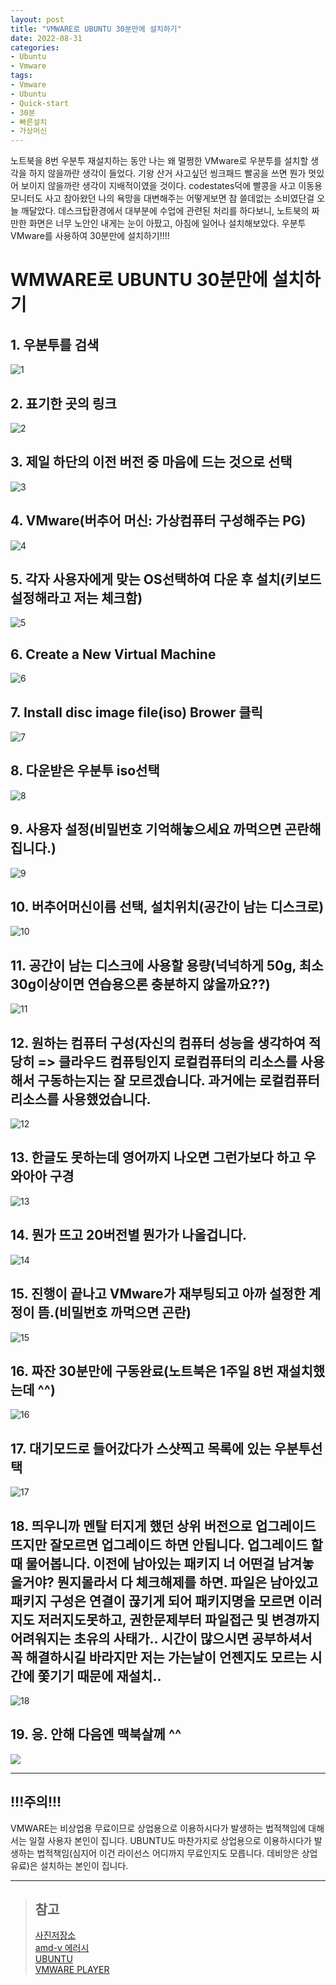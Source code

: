 ```yaml
---
layout: post
title: "VMWARE로 UBUNTU 30분만에 설치하기"
date: 2022-08-31
categories:
- Ubuntu
- Vmware
tags:
- Vmware
- Ubuntu
- Quick-start
- 30분
- 빠른설치
- 가상머신
---
```

노트북을 8번 우분투 재설치하는 동안 나는 왜 멀쩡한 VMware로 우분투를 설치할 생각을 하지 않을까란 생각이 들었다. 기왕 산거 사고싶던 씽크패드 빨공을 쓰면 뭔가 멋있어 보이지 않을까란 생각이 지배적이였을 것이다. codestates덕에 빨콩을 사고 이동용모니터도 사고 참아왔던 나의 욕망을 대변해주는 어떻게보면 참 쓸데없는 소비였단걸 오늘 깨달았다. 데스크탑환경에서 대부분에 수업에 관련된 처리를 하다보니, 노트북의 짜만한 화면은 너무 노안인 내게는 눈이 아팠고, 아침에 일어나 설치해보았다. 우분투 VMware를 사용하여 30분만에 설치하기!!!!

# WMWARE로 UBUNTU 30분만에 설치하기

## 1. 우분투를 검색
![1](https://postfiles.pstatic.net/MjAyMjA5MDFfOTQg/MDAxNjYxOTg3MDE4OTky.pMAOOy1f_DX54wgVfs9B7KJ7tJ_lZLiTiDMz6nTW94Ig.T-Jn2BA736rc5SgEoVFIIiaSyHlHV_Fn3jcrlBF6fiUg.PNG.sycork/image.png?type=w773)

## 2. 표기한 곳의 링크
![2](https://postfiles.pstatic.net/MjAyMjA5MDFfMjA4/MDAxNjYxOTg3MTEyOTc3.41M7oIGkfqVlAauF2VAWh5yXFmmofEBP9YFpP1j5Kwkg.mw-1gOf18kbhAT0cdATGrzPTXAtOyyXB63O0JVU5gxsg.PNG.sycork/SE-d8b1127d-da19-475a-adf6-3a7cfc31e85a.png?type=w773)

## 3. 제일 하단의 이전 버전 중 마음에 드는 것으로 선택
![3](https://postfiles.pstatic.net/MjAyMjA5MDFfMTI3/MDAxNjYxOTg3MjU4MDM4.EcmlqcLHxrOR8S5YS0-tT4Cvr6OPvB14fH6Z8Gp83B0g.65wQMtlNEkhHzgWJyJz2MIqeCaTHExF2qDMxpZUPY64g.PNG.sycork/image.png?type=w773)

## 4. VMware(버추어 머신: 가상컴퓨터 구성해주는 PG)
![4](https://postfiles.pstatic.net/MjAyMjA5MDFfMjAg/MDAxNjYxOTg1OTM3NDE1.OyXZ6ZZNev4pFyxKR4hE8K7pR9fkCDMqpvYno_orJVMg.0YtmDIyRYflhsCz-A-39D8ZqtFj-rRNmO5ElOmWlsjMg.PNG.sycork/image.png?type=w773)

## 5. 각자 사용자에게 맞는 OS선택하여 다운 후 설치(키보드 설정해라고 저는 체크함)
![5](https://postfiles.pstatic.net/MjAyMjA5MDFfNDUg/MDAxNjYxOTg1OTU5NTYz.C-i9juvX4sa6bmYTRiSDdIfKM6VcVrToNLkLoB7H_pIg.6EzchN7fDxg9xE4u63ab7KBCauyn-1Y2TUsV8pZVltwg.PNG.sycork/image.png?type=w773)

## 6. Create a New Virtual Machine
![6](https://postfiles.pstatic.net/MjAyMjA5MDFfNDcg/MDAxNjYxOTg2MjA1Njcy.W89ClgMg3pZN0jTuHM3p2D9-FkcxXT91nWj_8q9ChLUg.pXX2L_bI7hCcgIGkyMSmlepLiuRYls-ZXebwNeMdQ3Mg.PNG.sycork/image.png?type=w773)

## 7. Install disc image file(iso) Brower 클릭
![7](https://postfiles.pstatic.net/MjAyMjA5MDFfMjQ3/MDAxNjYxOTg3NjE4MjI3.Lpx6KgPj0gMRuVVaSMomSIASBYnU7b5AWSipWVLyI9Eg.6qsvDl9XBmTi7e36ygeIeHVFfbIAdjyadjE8OPBJqj8g.PNG.sycork/image.png?type=w773)

## 8. 다운받은 우분투 iso선택
![8](https://postfiles.pstatic.net/MjAyMjA5MDFfMjEx/MDAxNjYxOTg3NjM1Mzcy.l0W4WqYvoOt0R3ed-X--MXLP71OzJ3-NF9LuuuRTGhIg.W4oK8arhgFWFOSN0EtSN10_9xPpZAQ_PMprFOUyUDRgg.PNG.sycork/image.png?type=w773)

## 9. 사용자 설정(비밀번호 기억해놓으세요 까먹으면 곤란해집니다.)
![9](https://postfiles.pstatic.net/MjAyMjA5MDFfNDQg/MDAxNjYxOTg2NDE1NDk4.nx9XZwMscZzECyyTTxTVU2etvMJYrDdHGkoN3BOcV7Ig.VakxV3rSiXVqoNj8Fj34_2Pjy39vga0t4hf3ntZ9tjYg.PNG.sycork/image.png?type=w773)

## 10. 버추어머신이름 선택, 설치위치(공간이 남는 디스크로)
![10](https://postfiles.pstatic.net/MjAyMjA5MDFfNzAg/MDAxNjYxOTg2NDI1NTEz.6knNlcthSxptJrFjbwD2UtoEGQEsaj0KIfWwoWtz93Mg.OnggEfR-xFHdlxZpeerMROMs6x-ge10nWK4EmtPkOQQg.PNG.sycork/image.png?type=w773)

## 11. 공간이 남는 디스크에 사용할 용량(넉넉하게 50g, 최소 30g이상이면 연습용으론 충분하지 않을까요??)
![11](https://postfiles.pstatic.net/MjAyMjA5MDFfMjgy/MDAxNjYxOTg2NDM3MDM4.3VLCEl_UGQPnuuVMS2pN3eC9lX-bOGyq92KpdPyMukAg.oQwm57FZeNfaliHq9gG9jvooBt26wUIfhbCawfbI70Ag.PNG.sycork/image.png?type=w773)

## 12. 원하는 컴퓨터 구성(자신의 컴퓨터 성능을 생각하여 적당히 => 클라우드 컴퓨팅인지 로컬컴퓨터의 리소스를 사용해서 구동하는지는 잘 모르겠습니다. 과거에는 로컬컴퓨터 리소스를 사용했었습니다.
![12](https://postfiles.pstatic.net/MjAyMjA5MDFfMTcx/MDAxNjYxOTg2NDkzMTkw.bJlbIewnlofmtdK8GXPR1ZBkzigjcgtHa7X6Ayg65Dgg.ybG1EFJXFk3pDo9OmypkwZSFNabjavLvZROmMUY4HMgg.PNG.sycork/image.png?type=w773)

## 13. 한글도 못하는데 영어까지 나오면 그런가보다 하고 우와아아 구경
![13](https://postfiles.pstatic.net/MjAyMjA5MDFfMjE1/MDAxNjYxOTg2ODY0OTA4.cgtXtSEyl_cGt1McikZz2y0zl212XAlNN0EDA3zk_Zkg.eUS1eTmisltb61KLM316MQPvuMUg7s3vOOe5cIkil5wg.PNG.sycork/image.png?type=w773)

## 14. 뭔가 뜨고 20버전별 뭔가가 나올겁니다.
![14](https://postfiles.pstatic.net/MjAyMjA5MDFfMTg3/MDAxNjYxOTg2ODc2NTU2.T0UsLOMCZs_bXRwJIecSgSWAZI0kmwTWczFkSdKnsTog.oDRtwgn423XK_svywV4KhyfRfbFBdJ42TYBXP4fx1Okg.PNG.sycork/image.png?type=w773)

## 15. 진행이 끝나고 VMware가 재부팅되고 아까 설정한 계정이 뜸.(비밀번호 까먹으면 곤란)
![15](https://postfiles.pstatic.net/MjAyMjA5MDFfMTMx/MDAxNjYxOTg3NTI5Njc3.BAFcwNbTCSsMjdVez6sSXBKdh-_63AqwRtYH5hP3K9kg.tOtKcUY3yMZpKdxAYVOf1lJ0JJ3iJja1A8y1N-3GD2Eg.PNG.sycork/image.png?type=w773)

## 16. 짜잔 30분만에 구동완료(노트북은 1주일 8번 재설치했는데 ^^)
![16](https://postfiles.pstatic.net/MjAyMjA5MDFfMTc5/MDAxNjYxOTg3NTUzMDMw.UNJ_wxNkd8WOPEuMF8qk0ogUCseIClU4BbIQ1sscqn8g.4d1NIOSvPtkYVPcNJoc9Gbzq8JaSIOvywW4T0bXev4Ag.PNG.sycork/image.png?type=w773)

## 17. 대기모드로 들어갔다가 스샷찍고 목록에 있는 우분투선택
![17](https://postfiles.pstatic.net/MjAyMjA5MDFfMTE1/MDAxNjYxOTg3NjU4NTcx.hX7aEIvvWgqjv8tsicLnbhOpBFuAsjn9-YeLGJ-bZTIg.tdyXCWlOawmEm5jXKGVdwVMT1l30Oep3h4P1-n2H7A0g.PNG.sycork/image.png?type=w773)

## 18. **띄우니까 멘탈 터지게 했던 상위 버전으로 업그레이드 뜨지만 잘모르면 업그레이드 하면 안됩니다. 업그레이드 할때 물어봅니다. 이전에 남아있는 패키지 너 어떤걸 남겨놓을거야? 뭔지몰라서 다 체크해제를 하면. 파일은 남아있고 패키지 구성은 연결이 끊기게 되어 패키지명을 모르면 이러지도 저러지도못하고, 권한문제부터 파일접근 및 변경까지 어려워지는 초유의 사태가.. 시간이 많으시면 공부하셔서 꼭 해결하시길 바라지만 저는 가는날이 언젠지도 모르는 시간에 쫓기기 때문에 재설치..**
![18](https://postfiles.pstatic.net/MjAyMjA5MDFfNzQg/MDAxNjYxOTg3NzI2OTA5.QP8wXNhQu9fB4WF5CM_Iwztw7NnNSW2Zw5fJHGaZawMg.LSwljdTYk5V3mDKYJAFZR6SxzXzEk4G6hjTzWyYXUyog.PNG.sycork/image.png?type=w773)

## 19. 응. 안해 다음엔 맥북살께 ^^
![](https://postfiles.pstatic.net/MjAyMjA5MDFfMTA2/MDAxNjYxOTg3NzM4MTAy.b50za08RSSBBWYUdIQVX1SFNfkt93dRKDvZmTxm4NKog.EOdRV2ct18wgID9hH0T3v9GOZxf9B6MhXfojqY8nmiAg.PNG.sycork/image.png?type=w773)

---
## !!!주의!!!
VMWARE는 비상업용 무료이므로 상업용으로 이용하시다가 발생하는 법적책임에 대해서는 일절 사용자 본인이 집니다. UBUNTU도 마찬가지로 상업용으로 이용하시다가 발생하는 법적책임(심지어 이건 라이선스 어디까지 무료인지도 모릅니다. 데비앙은 상업유료)은 설치하는 본인이 집니다.

---

> ## 참고
> [사진저장소](https://blog.naver.com/sycork/222863680094)   
> [amd-v 에러시](https://jhnyang.tistory.com/236)   
> [UBUNTU](https://ubuntu.com/)   
> [VMWARE PLAYER](https://www.vmware.com/kr/products/workstation-player/workstation-player-evaluation.html)
